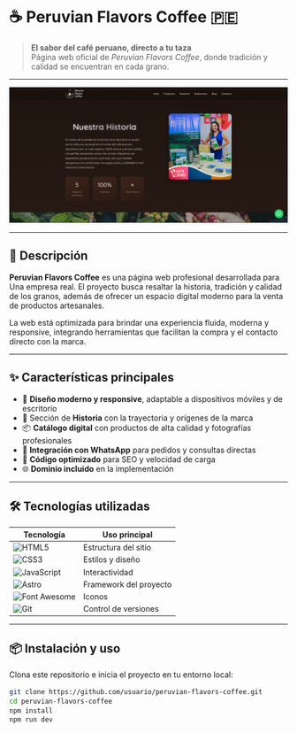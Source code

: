 # ☕ Peruvian Flavors Coffee 🇵🇪
> **El sabor del café peruano, directo a tu taza**  
> Página web oficial de *Peruvian Flavors Coffee*, donde tradición y calidad se encuentran en cada grano.

---

![Peruvian Flavors Coffee](./peruvian-flavors.png)

---

## 📜 Descripción
**Peruvian Flavors Coffee** es una página web profesional desarrollada para Una empresa real. El proyecto busca resaltar la historia, tradición y calidad de los granos, además de ofrecer un espacio digital moderno para la venta de productos artesanales.  

La web está optimizada para brindar una experiencia fluida, moderna y responsive, integrando herramientas que facilitan la compra y el contacto directo con la marca.

---

## ✨ Características principales
- 🎨 **Diseño moderno y responsive**, adaptable a dispositivos móviles y de escritorio  
- 📖 Sección de **Historia** con la trayectoria y orígenes de la marca  
- 📦 **Catálogo digital** con productos de alta calidad y fotografías profesionales  
- 📲 **Integración con WhatsApp** para pedidos y consultas directas  
- 🚀 **Código optimizado** para SEO y velocidad de carga  
- 🌐 **Dominio incluido** en la implementación  

---

## 🛠️ Tecnologías utilizadas

| Tecnología       | Uso principal |
|------------------|--------------|
| ![HTML5](https://img.shields.io/badge/HTML5-E34F26?style=for-the-badge&logo=html5&logoColor=white) | Estructura del sitio |
| ![CSS3](https://img.shields.io/badge/CSS3-1572B6?style=for-the-badge&logo=css3&logoColor=white)   | Estilos y diseño |
| ![JavaScript](https://img.shields.io/badge/JavaScript-F7DF1E?style=for-the-badge&logo=javascript&logoColor=black) | Interactividad |
| ![Astro](https://img.shields.io/badge/Astro-FF5D01?style=for-the-badge&logo=astro&logoColor=white) | Framework del proyecto |
| ![Font Awesome](https://img.shields.io/badge/Font%20Awesome-339AF0?style=for-the-badge&logo=fontawesome&logoColor=white) | Iconos |
| ![Git](https://img.shields.io/badge/Git-F05032?style=for-the-badge&logo=git&logoColor=white) | Control de versiones |

---

## 📦 Instalación y uso

Clona este repositorio e inicia el proyecto en tu entorno local:

```bash
git clone https://github.com/usuario/peruvian-flavors-coffee.git
cd peruvian-flavors-coffee
npm install
npm run dev

